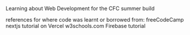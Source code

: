 Learning about Web Development for the CFC summer build

references for where code was learnt or borrowed from:
freeCodeCamp
nextjs tutorial on Vercel
w3schools.com
Firebase tutorial